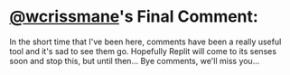 # [@wcrissmane](https://replit.com/@wcrissmane)'s Final Comment:

In the short time that I've been here, comments have been a really useful tool and it's sad to see them go. Hopefully Replit will come to its senses soon and stop this, but until then...
Bye comments, we'll miss you...